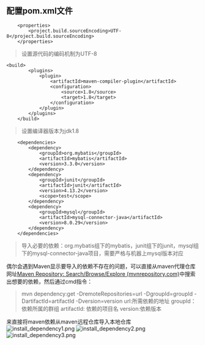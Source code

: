 ## 配置pom.xml文件
```
    <properties>
        <project.build.sourceEncoding>UTF-8</project.build.sourceEncoding>
    </properties>
```
> 设置源代码的编码机制为UTF-8

```
<build>
        <plugins>
            <plugin>
                <artifactId>maven-compiler-plugin</artifactId>
                <configuration>
                    <source>1.8</source>
                    <target>1.8</target>
                </configuration>
            </plugin>
        </plugins>
    </build>
```
> 设置编译器版本为jdk1.8


```
    <dependencies>
        <dependency>
            <groupId>org.mybatis</groupId>
            <artifactId>mybatis</artifactId>
            <version>3.3.0</version>
        </dependency>
        <dependency>
            <groupId>junit</groupId>
            <artifactId>junit</artifactId>
            <version>4.13.2</version>
            <scope>test</scope>
        </dependency>
        <dependency>
            <groupId>mysql</groupId>
            <artifactId>mysql-connector-java</artifactId>
            <version>8.0.29</version>
        </dependency>
    </dependencies>
```
>导入必要的依赖：org.mybatis组下的mybatis，junit组下的junit，mysql组下的mysql-connector-java项目，需要严格与机器上mysql版本对应

偶尔会遇到Maven显示要导入的依赖不存在的问题，可以直接从maven代理仓库网址[Maven Repository: Search/Browse/Explore (mvnrepository.com)](https://mvnrepository.com/)中搜索出想要的依赖，然后通过cmd指令：
>mvn dependency:get -DremoteRepositories=url -DgroupId=groupId -DartifactId=artifactId -Dversion=version
url:所需依赖的地址
groupId：依赖所属的群组
artifactId: 依赖的项目名
version:依赖版本

来直接将maven依赖从maven远程仓库导入本地仓库
![install_dependency1.png](https://upload-images.jianshu.io/upload_images/29061688-bcbae7a41c178c2e.png?imageMogr2/auto-orient/strip%7CimageView2/2/w/1240)
![install_dependency2.png](https://upload-images.jianshu.io/upload_images/29061688-b77f7ef2185915a2.png?imageMogr2/auto-orient/strip%7CimageView2/2/w/1240)
![install_dependency3.png](https://upload-images.jianshu.io/upload_images/29061688-00a4eb4c0f8ea099.png?imageMogr2/auto-orient/strip%7CimageView2/2/w/1240)



